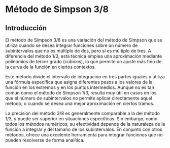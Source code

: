 # Método de Simpson 3/8
## Introducción
El método de Simpson 3/8 es una variación del método de Simpson que se utiliza cuando se desea integrar funciones sobre un número de subintervalos que no es múltiplo de dos, pero sí es múltiplo de tres. A diferencia del método 1/3, esta técnica emplea una aproximación mediante polinomios de tercer grado (cúbicos), lo que permite un ajuste más fino de la curva de la función en ciertos contextos.

Este método divide el intervalo de integración en tres partes iguales y utiliza una fórmula específica que asigna diferentes pesos a los valores de la función en los extremos y en los puntos intermedios. Aunque no es tan común como el método de Simpson 1/3, resulta muy útil en casos en los que el número de subintervalos no permite aplicar directamente aquel método, o cuando se desea una mejor aproximación en ciertos tramos.

La precisión del método 3/8 es generalmente comparable a la del método 1/3, y puede ser superior en situaciones específicas. Sin embargo, como todos los métodos numéricos, su efectividad depende de la naturaleza de la función a integrar y del tamaño de los subintervalos. En conjunto con otros métodos, ofrece una excelente herramienta para integrar funciones que no pueden resolverse de forma analítica.


